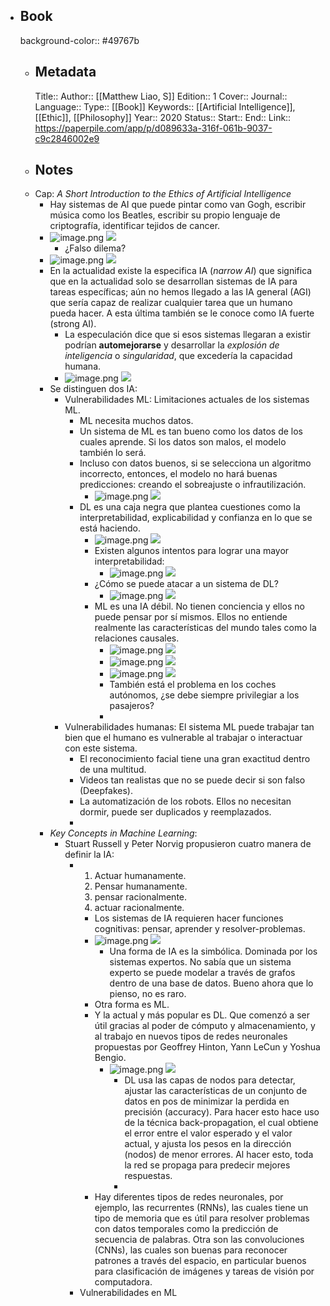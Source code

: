 - ## Book
  background-color:: #49767b
	- ## Metadata
	  Title:: 
	  Author:: [[Matthew Liao, S]]
	  Edition:: 1
	  Cover::
	  Journal::
	  Language::
	  Type:: [[Book]]
	  Keywords:: [[Artificial Intelligence]], [[Ethic]], [[Philosophy]]
	  Year:: 2020
	  Status::
	  Start::
	  End::
	  Link:: https://paperpile.com/app/p/d089633a-316f-061b-9037-c9c2846002e9
	- ## Notes
	- Cap: _A Short Introduction to the Ethics of Artificial Intelligence_
		- Hay sistemas de AI que puede pintar como van Gogh, escribir música como los Beatles, escribir su propio lenguaje de criptografía, identificar tejidos de cancer.
		- ![image.png](../assets/image_1656170046335_0.png) ![](https://hypernotes.zenkit.com/api/v1/lists/2362182/files/AcuuSQq88)
			- ¿Falso dilema?
		- ![image.png](../assets/image_1656170054124_0.png) ![](https://hypernotes.zenkit.com/api/v1/lists/2362182/files/cneR5O60-)
		- En la actualidad existe la especifica IA (_narrow AI_) que significa que en la actualidad solo se desarrollan sistemas de IA para tareas específicas; aún no hemos llegado a las IA general (AGI) que sería capaz de realizar cualquier tarea que un humano pueda hacer. A esta última también se le conoce como IA fuerte (strong AI).
			- La especulación dice que si esos sistemas llegaran a existir podrían **automejorarse** y desarrollar la _explosión de inteligencia_ o  _singularidad_, que excedería la capacidad humana.
			- ![image.png](../assets/image_1656170067914_0.png) ![](https://hypernotes.zenkit.com/api/v1/lists/2362182/files/2czTMCtGZ)
		- Se distinguen dos IA:
			- Vulnerabilidades ML: Limitaciones actuales de los sistemas ML.
				- ML necesita muchos datos.
				- Un sistema de ML es tan bueno como los datos de los cuales aprende. Si los datos son malos, el modelo también lo será.
				- Incluso con datos buenos, si se selecciona un algoritmo incorrecto, entonces, el modelo no hará buenas predicciones: creando el sobreajuste o infrautilización.
					- ![image.png](../assets/image_1656170077160_0.png) ![](https://hypernotes.zenkit.com/api/v1/lists/2362182/files/ZGcHNBCPq)
				- DL es una caja negra que plantea cuestiones como la interpretabilidad, explicabilidad y confianza en lo que se está haciendo.
					- ![image.png](../assets/image_1656170085410_0.png) ![](https://hypernotes.zenkit.com/api/v1/lists/2362182/files/vqaDBcw4l)
					- Existen algunos intentos para lograr una mayor interpretabilidad:
						- ![image.png](../assets/image_1656170097350_0.png) ![](https://hypernotes.zenkit.com/api/v1/lists/2362182/files/Eq95bUDzD)
					- ¿Cómo se puede atacar a un sistema de DL?
						- ![image.png](../assets/image_1656170105020_0.png) ![](https://hypernotes.zenkit.com/api/v1/lists/2362182/files/mZ0rfyhEL)
					- ML es una IA débil. No tienen conciencia  y ellos no puede pensar por sí mismos. Ellos no entiende realmente las características del mundo tales como la relaciones causales.
						- ![image.png](../assets/image_1656170115012_0.png) ![](https://hypernotes.zenkit.com/api/v1/lists/2362182/files/7OZSjTn9Q)
						- ![image.png](../assets/image_1656170123540_0.png) ![](https://hypernotes.zenkit.com/api/v1/lists/2362182/files/1btjmIRmN)
						- ![image.png](../assets/image_1656170139167_0.png) ![](https://hypernotes.zenkit.com/api/v1/lists/2362182/files/ZEMPQqjjK)
						- También está el problema en los coches autónomos, ¿se debe siempre privilegiar a los pasajeros?
						-
			- Vulnerabilidades humanas: El sistema ML puede trabajar tan bien que el humano es vulnerable al trabajar o interactuar con este sistema.
				- El reconocimiento facial tiene una gran exactitud dentro de una multitud.
				- Videos tan realistas que no se puede decir si son falso (Deepfakes).
				- La automatización de los robots. Ellos no necesitan dormir, puede ser duplicados y reemplazados.
				-
		- _Key Concepts in Machine Learning_:
			- Stuart Russell y Peter Norvig propusieron cuatro manera de definir la IA:
				- 1. Actuar humanamente.
				  2. Pensar humanamente.
				  3. pensar racionalmente.
				  4. actuar racionalmente.
					- Los sistemas de IA requieren hacer funciones cognitivas: pensar, aprender y resolver-problemas.
					- ![image.png](../assets/image_1656170149336_0.png) ![](https://hypernotes.zenkit.com/api/v1/lists/2362182/files/t42uYW8TT)
						- Una forma de IA es la simbólica. Dominada por los sistemas expertos. No sabía que un sistema experto se puede modelar a través de grafos dentro de una base de datos. Bueno ahora que lo pienso, no es raro.
					- Otra forma es ML.
					- Y la actual y más popular es DL. Que comenzó a ser útil gracias al poder de cómputo y almacenamiento, y al trabajo en nuevos tipos de redes neuronales propuestas por Geoffrey Hinton, Yann LeCun y Yoshua Bengio.
						- ![image.png](../assets/image_1656170160853_0.png) ![](https://hypernotes.zenkit.com/api/v1/lists/2362182/files/I-qiOJ8NQ)
							- DL usa las capas de nodos para detectar, ajustar las características de un conjunto de datos en pos de minimizar la perdida en precisión (accuracy). Para hacer esto hace uso de la técnica back-propagation, el cual obtiene el error entre el valor esperado y el valor actual, y ajusta los pesos en la dirección (nodos) de menor errores. Al hacer esto, toda la red se propaga para predecir mejores respuestas.
							-
					- Hay diferentes tipos de redes neuronales, por ejemplo, las recurrentes  (RNNs), las cuales tiene un tipo de memoria que es útil para resolver problemas con datos temporales como la predicción de secuencia de palabras. Otra son las convoluciones (CNNs), las cuales son buenas para reconocer patrones a través del espacio, en particular buenos para clasificación de imágenes y tareas de visión por computadora.
				- Vulnerabilidades en ML